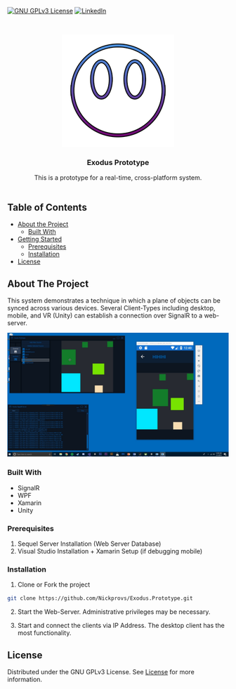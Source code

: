 <!-- PROJECT SHIELDS -->
<!--
*** I'm using markdown "reference style" links for readability.
*** Reference links are enclosed in brackets [ ] instead of parentheses ( ).
*** See the bottom of this document for the declaration of the reference variables
*** for contributors-url, forks-url, etc. This is an optional, concise syntax you may use.
*** https://www.markdownguide.org/basic-syntax/#reference-style-links
-->

[![GNU GPLv3 License][license-shield]][license-url]
[![LinkedIn][linkedin-shield]][linkedin-url]

<!-- PROJECT LOGO -->
<br />
<p align="center">
  <a href="https://github.com/nickprovs/Ballpit">
    <img src="_meta/logo.png" alt="Logo" width="256" height="256">
  </a>

  <h3 align="center">Exodus Prototype</h3>

  <p align="center">
    This is a prototype for a real-time, cross-platform system. 
    <br />
    <br />
  </p>
</p>

<!-- TABLE OF CONTENTS -->

## Table of Contents

- [About the Project](#about-the-project)
  - [Built With](#built-with)
- [Getting Started](#getting-started)
  - [Prerequisites]($prerequisites)
  - [Installation](#installation)
- [License](#license)

<!-- ABOUT THE PROJECT -->

## About The Project

This system demonstrates a technique in which a plane of objects can be synced across various devices.
Several Client-Types including desktop, mobile, and VR (Unity) can establish a connection over SignalR to a web-server.

[![Product Name Screen Shot][product-screenshot]](/_meta/sample.jpg)

### Built With

- SignalR
- WPF
- Xamarin
- Unity

<!-- GETTING STARTED -->

### Prerequisites

1. Sequel Server Installation (Web Server Database)
2. Visual Studio Installation + Xamarin Setup (if debugging mobile)

### Installation

1. Clone or Fork the project

```sh
git clone https://github.com/Nickprovs/Exodus.Prototype.git
```

2. Start the Web-Server. Administrative privileges may be necessary. 

3. Start and connect the clients via IP Address. The desktop client has the most functionality.

<!-- LICENSE -->

## License

Distributed under the GNU GPLv3 License. See [License](LICENSE.md) for more information.

<!-- MARKDOWN LINKS & IMAGES -->
<!-- https://www.markdownguide.org/basic-syntax/#reference-style-links -->

[license-shield]: https://img.shields.io/badge/License-GPLv3-blue.svg
[license-url]: https://github.com/nickprovs/ballpit/blob/master/LICENSE.txt
[linkedin-shield]: https://img.shields.io/badge/-LinkedIn-black.svg?style=flat-square&logo=linkedin&colorB=555
[linkedin-url]: https://linkedin.com/in/nickprovs
[product-screenshot]: _meta/sample.jpg
